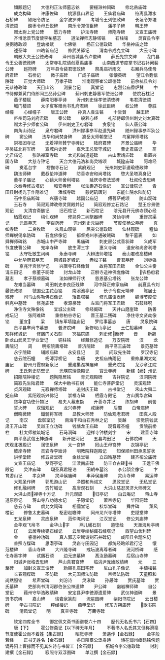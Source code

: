 <!-- { "loadSidebar": true } -->
　　顔颙题记
　　大徳利正法师墓志铭
　　要栅湫神祠碑
　　修北岳庙碑
　　成克构碑
　　许康佐碑
　　桃源县山界记
　　王仙君庙碑
　　符离县濉水石桥碑
　　颍阳令防记
　　金字波罗碑
　　考城令王列徳政碑
　　长垣令郑堙清徳颂
　　酸枣令母丘悦碑
　　南乐令郑信臣碑
　　潘孝子碑
　　韩王碑
　　赠太尉上党公碑
　　愿力寺碑
　　护法寺碑
　　师陁寺碑
　　文宣王庙碑
　　齐博沧景节度使李祐墓志
　　道法禅师志静塔铭
　　石柱铭
　　灵寳县令李良弼徳政颂
　　登幼楼赋
　　七佛铭
　　杨正公徳政碑
　　华岳神庙之碑
　　述圣碑
　　四皓新庙记
　　修武关驿记
　　渭南令成克立碑
　　大云寺碑
　　朝散大夫王公徳政碑
　　泽州晋城县令卢俊碑
　　薛氏先宗文碑
　　龙门县令王公善徳政碑
　　太常寺礼院请创夏禹庙事
　　山南西道节度掌书记右补阙裴公碑
　　廵狩碑
　　万年县令裴君徳政碑
　　祭禹庙祈雨文
　　右厢兵马使母府君碑
　　石桥记
　　微子庙碑
　　广成子庙碑
　　张懐英碑
　　望江令麴信陵碑
　　正觉大师碑
　　万孝子碑
　　淮南观察崔公颂徳碑
　　前余杭县令刘元恭徳政碑
　　天目山铭
　　测景台记
　　真堂记
　　忠烈公庙香炉賛
　　中书侍郎兼黄门侍郎同三品孙公碑
　　蓟州刺史静塞军使张公碑
　　使院石柱记
　　燕子楼赋
　　薛南阳春亭诗
　　沂州刺史徐孝徳清徳碑
　　韦君清徳颂
　　城门楼颂
　　太子賔客赠尚书孔府君碑
　　徐武臣碑
　　权公碑
　　尊胜经幢
　　心经幢子
　　唐王公碑
　　孙真人飬生铭
　　十哲賛
　　越王碑
　　庐州司马刘府君碑
　　秦公碑
　　般若心经
　　礼部侍郎信州刺史刘太真碑
　　赠太子少师崔公碑
　　伊州刺史卫府君碑
　　贪泉铭
　　仙人唐公碑
　　南角山诗纪
　　泉府君碑
　　洪州録事参军赵道先碑
　　随州録事参军狄公碑
　　窦公碑
　　法华和尚焚身碑
　　嵩岳太师朝堂记
　　鸟窠禅师塔铭
　　崇福团寺记
　　无着禅师賛宁寺碑记
　　陆府君碑
　　齐景公庙碑
　　华亭吴征北将军碑
　　宣城内史碑
　　嘉禾王总管守城记
　　曹史君庙记
　　髙史君庙记
　　张皓禅窟寺碑
　　太光和尚道迹碑
　　古山索靖庙碑
　　重置兴国寺碑
　　大慈寺钟记
　　天台大徳元浩和尚灵塔颂
　　城隍庙碑
　　阿难经碑
　　煑茗台字
　　楞伽寺石记
　　紫府观记
　　光州刺史郭道瑜徳政碑
　　魏法师碑
　　戴叔伦神道碑
　　防善寺安和尚塔铭
　　啓大圣塔真身记
　　董孝子庙记
　　心镜大师舍利塔铭
　　延庆寺修法堂碑
　　杜叔伦去思碑
　　永泰寺修古塔记
　　和安寺碑
　　张法夀造石像记
　　宣公律院记
　　青田县尉杨光于作隠难记
　　潘城寺碑
　　慈姥矶唐刻
　　东能仁院水陆防记
　　石中丞庙断碑
　　兴唐寺碑
　　越国公庙记
　　傅菩萨戒颂
　　防山观碑
　　玉石寺
　　简寂观碑改修灵寳殿并记
　　简寂观修立石路记
　　楚王谷景徳观记
　　太清宫斋醮记
　　旧石柱记
　　新石柱记
　　浛元县开元佛寺顶心经
　　栖霞观记
　　梅仙观碑
　　修尧舜二祠祭器碑
　　灵仙寺碑
　　重修灵渠记
　　元畏墓志
　　李百药碑
　　兖州刺史元巨碑
　　节度使杨公墓碑
　　真如寺碑
　　二良牧碑
　　朱鳯山观铭
　　屈突公徳政碑
　　仙林观碑
　　程仙师蝉蜕偈皁防碑
　　石龛佛像记
　　都督戎州李通破贼碑
　　黎干墓表
　　如舜禅师碑铭
　　赤城山中严寺碑
　　禹庙碑
　　刺史房公式善状碑
　　义成军节度使曹公碑
　　兠率寺碑
　　放生潭三字
　　惠义寺碑
　　道安和尚舍利塔铭
　　太守杜敏生祠碑
　　永泰寺碑
　　大辩法师塔铭
　　泰山君改髙楼碑
　　中允华府君墓志
　　南城县罗城记
　　赤松子铭
　　曹君墓碑
　　刘枣强碑
　　京兆泮宫修学记
　　兴唐寺石经像賛
　　故将军田君碑
　　金仙公主奏请庄田记
　　修董子祠碑
　　封龙山碑
　　正觧寺造神佛龛像碑
　　农杨府君墓志
　　孝子蔡顺墓碑
　　法如禅师行状
　　慈恩基公塔铭
　　张龙公碑
　　左难当墓碑
　　鸡田刺史李良臣残碑
　　河中薛正修家庙碑
　　前夏县令刘晏徳政颂
　　虢国公主花台铭
　　南溪池亭记
　　长子令崔元靖碑
　　陈居士残碑
　　司马山弥勒佛石像记
　　瑶畏塔铭
　　修孔庙诏表碑
　　魏博节度使韩克中墓碑
　　修尧庙碑
　　孝源泉碑
　　左监门将军王君碑
　　石鼓经呪
　　净住寺文殊像铭
　　宜城公主碑
　　修经阁碑
　　天井山磨崖碑
　　防善戒坛记
　　张阿难碑
　　重修柏谷寺记
　　晋王墓二残碑
　　净住寺文贤劫像铭
　　董宣
　　梁
　　镇东军墙隍庙记
　　罗给事墓志
　　唐
　　灵泉院碑
　　贵平县牟尚书墓志
　　普济院碑
　　新修岘山亭记
　　王仁裕墓碑
　　孟知祥修城记
　　修劔门关石刻
　　冥福院牒
　　刺史修断碑
　　晋
　　新刱卧龙山武灵王学业堂记
　　铜柱铭
　　经藏修造记
　　万安院碑
　　汉
　　龙夀院记
　　周
　　明招院夀塔碑
　　普济院碑
　　南平髙王庙碑
　　景范墓碑
　　永宁院碑
　　辅顺庙碑
　　永安县记
　　吴
　　问政先生碑
　　罗汉寺记
　　慈云院石幢
　　杨溥浮桥记
　　南唐
　　史祖庙祷雨记
　　重修巢湖太姥庙记
　　舒州丹霞府新泉记
　　重建巢湖神庙碑
　　重光院铭
　　龙沙章江院碑
　　王氏刺史防壁记
　　光瑛院瑞像殿记
　　寳云寺碑
　　新建【阙】州记
　　招隠院钟楼记
　　题陶隠居铭
　　青元观殿碑
　　吉祥院记
　　汉洞院碑
　　简寂先生陆君碑
　　保大中勅书石刻
　　能仁寺菩萨堂记
　　灵溪观碑
　　贞风观碑
　　元寂禅师塔碑
　　追封庆王碑
　　古书堂记
　　禾山大舜二妃庙碑
　　紫阳观新兴佛记
　　崇福寺碑
　　栖霞寺殿记
　　方山寳华宫碑
　　寳华宫功徳什物记
　　易夫人墓志额
　　开善寺井记
　　练胡碑
　　前蜀
　　誓火碑
　　双谿观记
　　龙兴寺碑
　　咸康碑
　　后蜀
　　白帝庙碑
　　僧晓微碑
　　鐡骑将军碑
　　显教大师碑
　　防仙观老君碑
　　田真人殿记
　　南汉
　　盘御室记
　　南海干和白石秀林之记
　　吴越
　　崇觉院钱武肃王开山碑
　　吴越王立功碑
　　钱塘龙王庙碑
　　观音尊圣幢
　　贡院前桥柱
　　杜太师棱筑城记
　　石马洞碑
　　迎祥寺钟楼刻字
　　宋
　　建善寺碑
　　南平髙武信王神道碑
　　新开肥河记
　　五县均田记
　　石佛院碑
　　天庆观北极殿记
　　润徳泉碑
　　太一宫碑
　　囘山王母宫碑
　　衣锦亭记
　　彼岸寺碑
　　灵岩寺李廸诗
　　明教院释迦殿记
　　知保顺州田承恩誓状
　　讲学堂碑
　　修五贤堂碑
　　金丝堂铭
　　立四皓墓碑
　　建齐桓公庙碑
　　文宣王庙记
　　梦野亭记
　　江渎南庙碑
　　防丰仓古砖书
　　王逵千佛殿记
　　灵津庙碑
　　翊圣真君秘诰
　　田朝奉墓铭
　　李公顔金像记
　　卞育游山记
　　孝女碑
　　灵泽侯庙碑
　　丰泽侯庙碑
　　灵山寺碑
　　易运碑
　　大观圣作碑
　　郭思游山记
　　净照和尚诫文
　　思政堂记
　　无私堂记
　　修孔融祠碑
　　竻竹城记
　　髙唐观石刻
　　大洪山慈忍灵济大师碑文
　　大洪山灵禅寺十方记
　　升元观牒
　　归亭记
　　白云庵记
　　蒋山寺道原泉记
　　蒋山寺八功徳水记
　　子隠堂记
　　萧帝寺记
　　华阳洞碑
　　慈云寺碑
　　虞允文祠碑
　　相儒堂记
　　枤华堂碑
　　舜井碑
　　薫风楼记
　　修鲁太史墓碑
　　枢密赵瞻碑
　　同州龙兴寺塔碑
　　吏隠堂碑
　　五龙泉碑
　　灵应泉碑
　　范仲淹祠记
　　江汉堂记
　　修公刘庙碑
　　金华观飞帛书
　　金华山字
　　燕儿礲石刻
　　道徳经
　　天涯海角亭碑
　　辽
　　云居寺续镌石经记
　　云居寺续秘藏石经塔记
　　西望山舍利碑
　　金
　　睿徳神功碑
　　真人郭志空赋诗刻石并碑记
　　咸阳县令题名记
　　普照寺牒碑
　　思潜亭碑
　　灵岩寺田园记
　　都统经略郎君行记
　　懐范楼碑
　　香山寺碑
　　大兴隆寺碑
　　戒坛波离尊者碑
　　洸河桥碑
　　感化寺番字碑
　　试劔石颂
　　边元忠墓碑
　　髙汝励墓碑
　　后宿山寺碑
　　阳城尹张格去思碑
　　芦山真君宫碑
　　临洮尹厐廸政绩碑
　　元
　　三至碑
　　加封文宣王诰碑
　　勅赐孔庙田宅碑
　　尼山孔子像记
　　手植桧铭
　　长春观牒碑
　　圣防碑
　　大元国师法防碑
　　帝师法防碑
　　天童照和尚黙照铭
　　希声堂碑
　　刘汾诗
　　灵湫碑
　　孙晸碑
　　贾氏墓碑
　　贾氏墓碑
　　吏部尚书清河郡伯张公神道碑
　　尹公碑
　　幽岩禅师碑
　　自公堂记
　　葭州守毕浩政绩碑
　　安定县尹李徳源遗爱碑
　　武仪神道碑
　　景贤书院碑
　　嘉山碑
　　瑞岩泉篆刻
　　流星园碑
　　紫阳书院记
　　云日楼碑
　　学古书院记
　　粹经楼记
　　燕申堂记
　　修东方朔庙碑
　　歌书院碑
　　清风堂记
　　明
　　真空寺碑
　　万夀寺碑

　　钦定四库全书
　　御定佩文斋书画谱卷六十四
　　歴代无名氏书六【石四】
　　唐【下】
　　霍公修斋记【以下碑无年月】
　　不著书人名氏其文但称滑亳节度使霍公而不着姓【集古録】
　　昭觉寺碑
　　萧遘作【金石録】
　　金字般若经
　　正书无姓名【金石録】
　　冬日陪羣公泛舟诗
　　诗在润州瘗鹤铭傍题谪丹阳上曹掾而不见其名诗与书皆工【金石録】
　　柘城令李公徳政碑
　　封利建撰【金石録】
　　寂照寺双浮图碑
　　单江撰【金石録】
